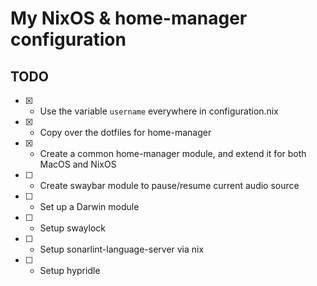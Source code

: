 # My NixOS & home-manager configuration

## TODO
- [x] - Use the variable `username` everywhere in configuration.nix
- [x] - Copy over the dotfiles for home-manager
- [x] - Create a common home-manager module, and extend it for both MacOS and NixOS
- [ ] - Create swaybar module to pause/resume current audio source
- [ ] - Set up a Darwin module
- [ ] - Setup swaylock
- [ ] - Setup sonarlint-language-server via nix
- [ ] - Setup hypridle

